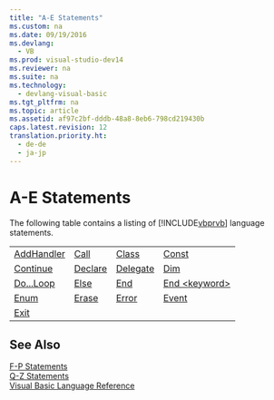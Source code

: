 ```yaml
---
title: "A-E Statements"
ms.custom: na
ms.date: 09/19/2016
ms.devlang: 
  - VB
ms.prod: visual-studio-dev14
ms.reviewer: na
ms.suite: na
ms.technology: 
  - devlang-visual-basic
ms.tgt_pltfrm: na
ms.topic: article
ms.assetid: af97c2bf-dddb-48a8-8eb6-798cd219430b
caps.latest.revision: 12
translation.priority.ht: 
  - de-de
  - ja-jp
---
```

# A-E Statements
The following table contains a listing of [!INCLUDE[vbprvb](../vs140/includes/vbprvb_md.md)] language statements.  
  
|||||  
|-|-|-|-|  
|[AddHandler](../vs140/AddHandler-Statement.md)|[Call](../vs140/Call-Statement--Visual-Basic-.md)|[Class](../Topic/Class%20Statement%20\(Visual%20Basic\).md)|[Const](../Topic/Const%20Statement%20\(Visual%20Basic\).md)|  
|[Continue](../vs140/Continue-Statement--Visual-Basic-.md)|[Declare](../Topic/Declare%20Statement.md)|[Delegate](../vs140/Delegate-Statement.md)|[Dim](../Topic/Dim%20Statement%20\(Visual%20Basic\).md)|  
|[Do...Loop](../vs140/Do...Loop-Statement--Visual-Basic-.md)|[Else](../vs140/Else-Statement--Visual-Basic-.md)|[End](../vs140/End-Statement.md)|[End <keyword\>](../vs140/End--keyword--Statement--Visual-Basic-.md)|  
|[Enum](../Topic/Enum%20Statement%20\(Visual%20Basic\).md)|[Erase](../vs140/Erase-Statement--Visual-Basic-.md)|[Error](../Topic/Error%20Statement.md)|[Event](../vs140/Event-Statement.md)|  
|[Exit](../vs140/Exit-Statement--Visual-Basic-.md)||||  
  
## See Also  
 [F-P Statements](../vs140/F-P-Statements.md)   
 [Q-Z Statements](../vs140/Q-Z-Statements.md)   
 [Visual Basic Language Reference](../Topic/Visual%20Basic%20Language%20Reference.md)